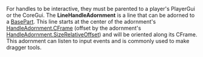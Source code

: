 For handles to be interactive, they must be parented to a player's PlayerGui
or the CoreGui. The **LineHandleAdornment** is a line that can be adorned to a
[BasePart](https://create.roblox.com/docs/reference/engine/classes/BasePart). This line starts at the center of the adornment's
[HandleAdornment.CFrame](https://create.roblox.com/docs/reference/engine/classes/HandleAdornment#CFrame) (offset by the adornment's
[HandleAdornment.SizeRelativeOffset](https://create.roblox.com/docs/reference/engine/classes/HandleAdornment#SizeRelativeOffset)) and will be oriented along its CFrame.
This adornment can listen to input events and is commonly used to make dragger
tools.